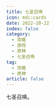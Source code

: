 ```yaml
---
title: 七圣召唤
icon: mdi:cards
date: 2022-10-22
index: false
category:
  - 攻略
  - 游戏
  - 原神
  - 七圣召唤
tag:
  - 攻略
  - 原神
article: false
---
```


七圣召唤。
